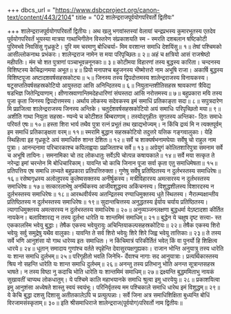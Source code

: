 +++
dbcs_url = "https://www.dsbcproject.org/canon-text/content/443/2104"
title = "02 शालेन्द्रराजपूर्वयोगपरिवर्तो द्वितीयः"

+++
शालेन्द्रराजपूर्वयोगपरिवर्तो द्वितीयः।
अथ खलु भगवांस्तस्यां वेलायां चन्द्रप्रभस्य कुमारभूतस्य एतदेव पूर्वयोगपरिवर्तं भूयस्या मात्रया गाथाभिगीतेन विस्तरेण संप्रकाशयति स्म - 
स्मरति दशबलान षष्टिकोटी 
पुरिमभवे निवसिंसु गृध्रकूटे। 
पुरि मम चरमाणु बोधिचर्या-
मिम वरशान्त समाधि देशयिंसु॥ १॥ 
तेषां पश्चिमको आसील्लोकनाथः प्रभंकरः। 
शालेन्द्रराज नामेन स मया परिपृच्छितः॥ २॥ 
अहं च क्षत्रियो आसं राजश्रेष्ठो महीपतिः। 
मंम चो शत पुत्राणां पञ्चाभूवन्ननूनकाः॥ ३॥ 
कोटीमया विहारणां तस्य  बुद्धस्य कारिता। 
चन्दनस्य विशिष्टस्य केचिद्रत्नमया अभूत॥ ४॥ 
प्रियो मनापश्च बहुजनस्य 
भीष्मोत्तरो नाम  अभूषि राजा। 
अकार्षि बुद्धस्य विशिष्टपूजा 
अष्टादशवर्षसहस्रकोट्यः॥ ५॥ 
जिनस्य तस्य द्विपदोत्तमस्य 
शालेन्द्रराजस्य विनायकस्य। 
षटूसप्ततिवर्षसहस्रकोटियो 
आयुस्तदा आसि अनिन्दितस्य॥ ६॥ 
नियुतान्तशीतिसहस्र श्रावकाणां
त्रैविद्य षडभिज्ञ जितेन्द्रियाणाम्। 
क्षीणास्रवाणान्तिमदेहधारिणां 
संघस्तदा आसि नरोत्तमस्य॥ ७॥ 
बहुप्रकारा मयि तस्य पूजा 
कृता जिनस्य द्विपदोत्तमस्य। 
अर्थाय लोकस्य सदेवकस्य 
इमं समाधिं प्रतिकाङ्ता सदा॥ ८॥ 
सपुत्रदारेण मि प्रव्रजित्वा 
शालेन्द्रराजस्य जिनस्य अन्तिके। 
चतुर्दशवर्षसहस्रकोटियो 
अयं समाधिः परिपृच्छितो मया॥ ९॥ 
अशीति गाथा नियुता सहस्रा-
ण्यन्ये च कोटीशत बिम्बराणाम्। 
तस्योद्गृहीतः सुगतस्य अन्तिका- 
दितः समाधेः परिवर्त एषः॥ १०॥ 
हस्ता शिरा भार्य तथैव पुत्रा 
रत्नं प्रभूतं तथ  खाद्यभोज्यम्। 
न किंचि द्रव्यं मि न त्यक्तपूर्वम्  
इम समाधिं प्रतिकाङ्क्षता वरम्॥ ११॥ 
स्मरामि बुद्धान सहस्रकोटियो
तदुत्तरे यत्तिक गङ्गवालुकाः। 
येहि स्थिहित्वा इह गृध्रकूटे 
अयं समाधिर्वरु शान्त देशितः॥ १२॥ 
सर्वे च शाक्यर्षभनामघेयाः 
सर्वेषु चो राहुल नाम पुत्राः। 
आनन्दनामा परिचारकाश्च 
कपिलाह्वयाः प्रव्रजिताश्च सर्वे॥ १३॥ 
अग्रेयुगं कोलितशारिपुत्रा 
समनाम सर्वे च अभूषि तायिनः। 
समनामिका चो तद लोकधातुः 
सर्वेऽपि चोत्पन्न कषायकाले॥ १४॥ 
सर्वे मया सत्कृत ते नरेन्द्रा 
इमां चरन्तेन मि बोधिचारिकाम्। 
यावन्ति चो काचि जिनान पूजा 
सर्वा कृता एतु समाधिमेषता॥ १५॥ 
प्रतिपत्तिय एष समाधि लभ्यते 
बहुप्रकारा प्रतिपत्तिरुक्ता। 
गुणेषु सर्वेषु प्रतिष्ठितस्य 
न दुर्लभस्तस्य समाधिरेषः॥ १६॥ 
रसेष्वगृध्रस्य अलोलुपस्य
कुलेष्वसक्तस्य  अनीर्षुकस्य। 
मत्रीविहारस्य अमत्सरस्य 
न दुर्लभस्तस्य समाधिरेषः॥ १७॥ 
सत्कारलाभेषु अनर्थिकस्य 
आजीवशुद्धस्य अकिंचनस्य। 
विशुद्धशीलस्य विशारदस्य 
न दुर्लभस्तस्य समाधिरेषः॥ १८॥ 
आरब्धवीर्यस्य अतन्द्रितस्य 
रण्याधिमुक्तस्य धुते स्थितस्य। 
नैरात्म्यक्षान्तीय प्रतिष्ठितस्य 
न दुर्लभस्तस्य समाधिरेषः॥ १९॥ 
सुदान्तचित्तस्य अनुद्धतस्य 
ईर्याय चर्याय प्रतिष्ठितस्य। 
त्यागाधिमुक्तस्य अमत्सरस्य 
न दुर्लभस्तस्य समाधिरेषः॥ २०॥ 
अनुव्यञ्जनलक्षणा बुद्धधर्मा 
येऽष्टादशा कीर्तित नायकेन। 
बलाविशारद्य न तस्य दुर्लभा 
धारेति यः शान्तमिमं समाधिम्॥ २१॥ 
बुद्धेन ये चक्षुष दृष्ट सत्त्वा-
स्त एककालस्मि भवेयु बुद्धाः। 
तेषैक एकस्य भवेयुरायुः 
अचिन्तियाकल्पसहस्रकोटियः॥ २२॥ 
तेषैक एकस्य शिरो भवेयुः 
सर्वु समुद्रेषु यथैव वालुकाः। 
यावन्ति ते सर्व शिरो भवेयुः 
शिरे शिरे जिह्व भवेयु तात्तिकाः॥ २३॥ 
ते तस्य सर्वे भणि आनुशंसा 
यो गाथ धारेय्य इतः समाधितः। 
न किंचिमात्रं परिकीर्तितं भवेत्
किं वा पुनर्यो हि शिक्षित्व धारये॥ २४॥ 
धूतान् समादाय गुणांश्च वर्तते 
स्पृहेन्ति देवासुरयक्षगुह्यकाः। 
राजान भोन्ति अनुयात्रु तस्य 
धारेति यः शान्त समाधि दुर्लभम्॥ २५॥ 
परिगृहीतो भवति जिनेभि-
र्देवाश्च नागाः सद आनुयात्राः। 
प्रत्यर्थिकास्तस्य श्रिय नो सहन्ति 
धारेति यः शान्त समाधि दुर्लभम्॥ २६॥ 
अनन्तु तस्य प्रतिभानु भोति
अनन्त सूत्रान्तसहस्र भाषते। 
न तस्य विष्ठा नु कदाचि भोति 
धारेति यः शान्तमिमं समाधिम्॥ २७॥ 
द्रक्ष्यन्ति बुद्धममिताभु नायकं 
सुखावतीं चाप्यथ लोकधातुम्। 
ये पश्चिमे कालि महाभयानके 
समाधि श्रुत्वा इमु धारयेयुः॥ २८॥ 
प्रकाशयित्वा इमु आनुशंसा 
अध्येषते शास्तु स्वयं स्वयंभूः। 
परिनिर्वृतस्य मम पश्चिकाले 
समाधि धारेथ इमं विशुद्धम्॥ २९॥ 
ये केचि बुद्धा दशसु दिशासु 
अतीतकालेऽपि च प्रत्युत्पन्नाः। 
सर्वे जिना अत्र समाधिशिक्षिता 
बुध्यन्ति बोधिं विरजामसंस्कृताम्॥ ३०॥
इति श्रीसमाधिराजे शालेन्द्रराज(पूर्वयोग)परिवर्तो नाम द्वितीयः॥
